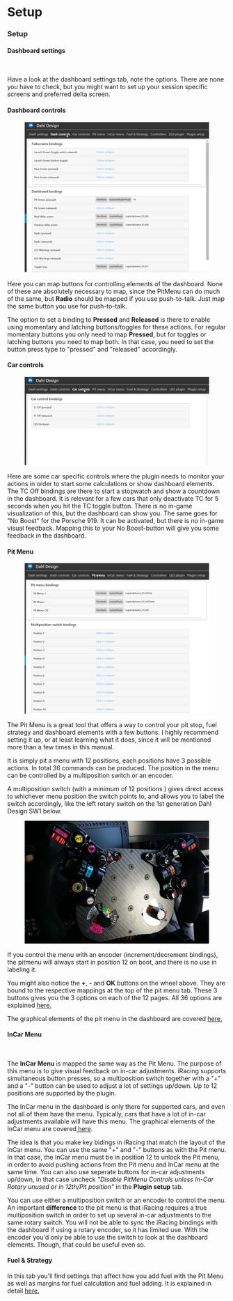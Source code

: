 # Setup

### Setup

#### Dashboard settings

<figure><img src="broken-reference" alt=""><figcaption></figcaption></figure>

Have a look at the dashboard settings tab, note the options. There are none you have to check, but you might want to set up your session specific screens and preferred delta screen.

#### Dashboard controls

<figure><img src="../.gitbook/assets/image.png" alt=""><figcaption><p> </p></figcaption></figure>

Here you can map buttons for controlling elements of the dashboard. None of these are absolutely necessary to map, since the PitMenu can do much of the same, but **Radio** should be mapped if you use  push-to-talk. Just map the same button you use for push-to-talk.

The option to set a binding to **Pressed** and **Released** is there to enable using momentary and latching buttons/toggles for these actions. For regular momentary buttons you only need to map **Pressed**, but for toggles or latching buttons you need to map both. In that case, you need to set the button press type to "pressed" and "released" accordingly.&#x20;

#### Car controls

<figure><img src="../.gitbook/assets/image (1).png" alt=""><figcaption></figcaption></figure>

Here are some car specific controls where the plugin needs to monitor your actions in order to start some calculations or show dashboard elements. The TC Off bindings are there to start a stopwatch and show a countdown in the dashboard. It is relevant for a few cars that only deactivate TC for 5 seconds when you hit the TC toggle button. There is no in-game visualization of this, but the dashboard can show you. The same goes for "No Boost" for the Porsche 919. It can be activated, but there is no in-game visual feedback. Mapping this to your No Boost-button will give you some feedback in the dashboard.

#### Pit Menu

<figure><img src="../.gitbook/assets/image (3).png" alt=""><figcaption></figcaption></figure>

The Pit Menu is a great tool that offers a way to control your pit stop, fuel strategy and dashboard elements with a few buttons. I highly recommend setting it up, or at least learning what it does, since it will be mentioned more than a few times in this manual.&#x20;

It is simply pit a menu with 12 positions, each positions have 3 possible actions. In total 36 commands can be produced. The position in the menu can be controlled by a multiposition switch or an encoder.

A multiposition switch (with a minimum of 12 positions ) gives direct access to whichever menu position the switch points to, and allows you to label the switch accordingly, like the left rotary switch on the 1st generation Dahl Design SW1 below.&#x20;

<figure><img src="../.gitbook/assets/image (2).png" alt=""><figcaption></figcaption></figure>

If you control the menu with an encoder (increment/decrement bindings), the pitmenu will always start in position 12 on boot, and there is no use in labeling it.&#x20;

You might also notice the **+**, **-** and **OK** buttons on the wheel above. They are bound to the respective mappings at the top of the pit menu tab. These 3 buttons gives you the 3 options on each of the 12 pages. All 36 options are explained [here.](https://dahl-design.gitbook.io/properties/pit-menu)

The graphical elements of the pit menu in the dashboard are covered [here.](../dashboard/menu-bars/pit-menu.md)

#### InCar Menu

<figure><img src="broken-reference" alt=""><figcaption></figcaption></figure>

The **InCar Menu** is mapped the same way as the Pit Menu. The purpose of this menu is to give visual feedback on in-car adjustments. iRacing supports simultaneous button presses, so a multiposition switch together with a "+" and a "-" button can be used to adjust a lot of settings up/down. Up to 12 positions are supported by the plugin.&#x20;

The InCar menu in the dashboard is only there for supported cars, and even not all of them have the menu. Typically, cars that have a lot of in-car adjustments available will have this menu. The graphical elements of the InCar menu are covered[ here](plugin-menu.md#incar-menu).&#x20;

The idea is that you make key bidings in iRacing that match the layout of the InCar menu. You can use the same "+" and "-" buttons as with the Pit menu. In that case, the InCar menu must be in position 12 to unlock the Pit menu, in order to avoid pushing actions from the Pit menu and InCar menu at the same time. You can also use seperate buttons for in-car adjustments up/down, in that case uncheck _"Disable PitMenu Controls unless In-Car Rotary unused or in 12th/Pit position"_ in the  **Plugin setup** tab.&#x20;

You can use either a multiposition switch or an encoder to control the menu. An important **difference** to the pit menu is that iRacing requires a true multiposition switch in order to set up several in-car adjustments to the same rotary switch. You will not be able to sync the iRacing bindings with the dashboard if using a rotary encoder, so it has limited use. With the encoder you'd only be able to use the switch to look at the dashboard elements. Though, that could be useful even so.&#x20;

#### Fuel & Strategy

In this tab you'll find settings that affect how you add fuel with the Pit Menu as well as margins for fuel calculation and fuel adding. It is explained in detail [here.](https://app.gitbook.com/s/d2E1GdYd97jTQlTu0Drn/properties/fuel-and-strategy)

